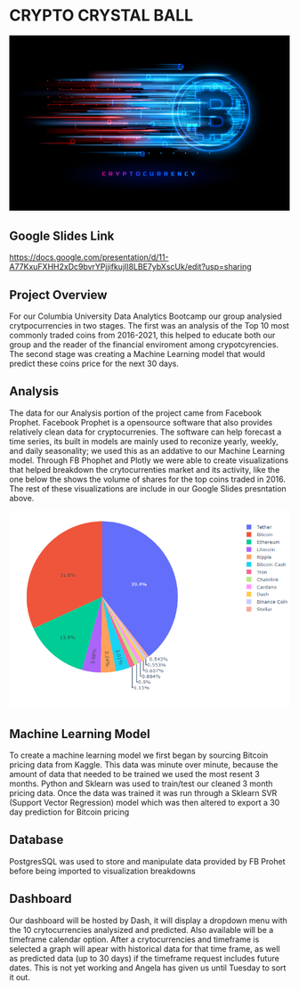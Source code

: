 # CRYPTO CRYSTAL BALL
![logo](https://github.com/charlieburd/crypto_crystal_ball/blob/emmanuel_branch/Resources/images/Header.jpg?raw=true)

## Google Slides Link
https://docs.google.com/presentation/d/11-A77KxuFXHH2xDc9bvrYPjjifkujIl8LBE7ybXscUk/edit?usp=sharing

## Project Overview
For our Columbia University Data Analytics Bootcamp our group analysied crytpocurrencies in two stages. The first was an analysis of the Top 10 most commonly traded coins from 2016-2021, this helped to educate both our group and the reader of the financial enviroment among crypotcyrencies. The second stage was creating a Machine Learning model that would predict these coins price for the next 30 days.

## Analysis
The data for our Analysis portion of the project came from Facebook Prophet. Facebook Prophet is a opensource software that also provides relatively clean data for cryptocurrenies. The software can help forecast a time series, its built in models are mainly used to reconize yearly, weekly, and daily seasonality; we used this as an addative to our Machine Learning model. Through FB Phophet and Plotly we were able to create visualizations that helped breakdown the crytocurrenties market and its activity, like the one below the shows the volume of shares for the top coins traded in 2016. The rest of these visualizations are include in our Google Slides presntation above.

![d1](https://github.com/charlieburd/crypto_crystal_ball/blob/main/Resources/images/coin_volume_breakdown.png)


## Machine Learning Model

To create a machine learning model we first began by sourcing Bitcoin pricing data from Kaggle. This data was minute over minute, because the amount of data that needed to be trained we used the most resent 3 months. Python and Sklearn was used to train/test our cleaned 3 month pricing data. Once the data was trained it was run through a Sklearn SVR (Support Vector Regression) model which was then altered to export a 30 day prediction for Bitcoin pricing

## Database
PostgresSQL was used to store and manipulate data provided by FB Prohet before being imported to visualization breakdowns

## Dashboard
Our dashboard will be hosted by Dash, it will display a  dropdown menu with the 10 crytocurrencies analysized and predicted. Also available will be a timeframe calendar option. After a crytocurrencies and timeframe is selected a graph will apear with historical data for that time frame, as well as predicted data (up to 30 days) if the timeframe request includes future dates. This is not yet working and Angela has given us until Tuesday to sort it out. 
